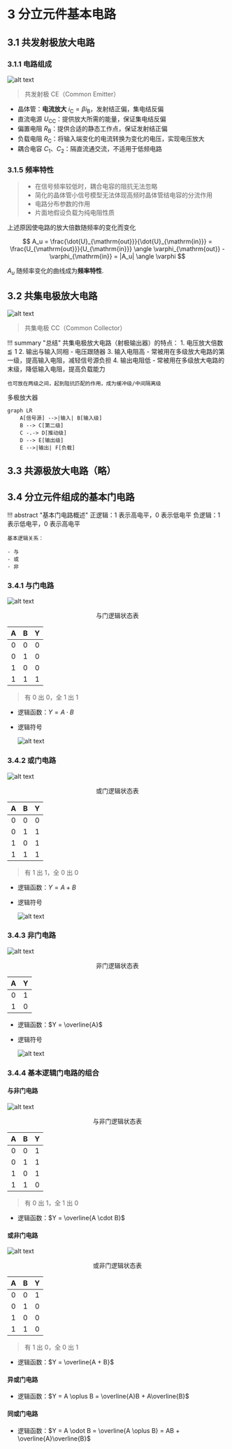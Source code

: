 # 3 分立元件基本电路

## 3.1 共发射极放大电路

### 3.1.1 电路组成

![alt text](image.png)

> 共发射极 CE（Common Emitter）

- 晶体管：**电流放大** $i_{\mathrm{C}} = \beta i_{\mathrm{B}}$，发射结正偏，集电结反偏
- 直流电源 $U_{\mathrm{CC}}$：提供放大所需的能量，保证集电结反偏
- 偏置电阻 $R_{\mathrm{B}}$：提供合适的静态工作点，保证发射结正偏
- 负载电阻 $R_{\mathrm{C}}$：将输入端变化的电流转换为变化的电压，实现电压放大
- 耦合电容 $C_1$、$C_2$：隔直流通交流，不适用于低频电路




### 3.1.5 频率特性

> - 在信号频率较低时，耦合电容的阻抗无法忽略
> - 简化的晶体管小信号模型无法体现高频时晶体管结电容的分流作用
> - 电路分布参数的作用
> - 片面地假设负载为纯电阻性质

上述原因使电路的放大倍数随频率的变化而变化

$$
A_u = \frac{\dot{U}_{\mathrm{out}}}{\dot{U}_{\mathrm{in}}} = \frac{U_{\mathrm{out}}}{U_{\mathrm{in}}} \angle \varphi_{\mathrm{out}} - \varphi_{\mathrm{in}} = |A_u| \angle \varphi
$$

$A_u$ 随频率变化的曲线成为**频率特性**.

## 3.2 共集电极放大电路

![alt text](image-1.png)

> 共集电极 CC（Common Collector）


!!! summary "总结"
    共集电极放大电路（射极输出器）的特点：
    1. 电压放大倍数 $\lessapprox 1$
    2. 输出与输入同相
       - 电压跟随器
    3. 输入电阻高
       - 常被用在多级放大电路的第一级，提高输入电阻，减轻信号源负担
    4. 输出电阻低
       - 常被用在多级放大电路的末级，降低输入电阻，提高负载能力
    
    也可放在两级之间，起到阻抗匹配的作用，成为缓冲级/中间隔离级

多极放大器

```mermaid
graph LR
    A[信号源] -->|输入| B[输入级]
    B --> C[第二级]
    C -.-> D[推动级]
    D --> E[输出级]
    E -->|输出| F[负载]
```

## 3.3 共源极放大电路（略）

## 3.4 分立元件组成的基本门电路

!!! abstract "基本门电路概述"
    正逻辑：1 表示高电平，0 表示低电平
    负逻辑：1 表示低电平，0 表示高电平

    基本逻辑关系：

    - 与
    - 或
    - 非

### 3.4.1 与门电路

![alt text](image-2.png)

<center>
与门逻辑状态表

| A | B | Y |
|:---:|:---:|:---:|
| 0 | 0 | 0 |
| 0 | 1 | 0 |
| 1 | 0 | 0 |
| 1 | 1 | 1 |
</center>

> 有 0 出 0，全 1 出 1

- 逻辑函数：$Y = A \cdot B$

- 逻辑符号

  ![alt text](image-4.png)

### 3.4.2 或门电路

![alt text](image-3.png)

<center>
或门逻辑状态表

| A | B | Y |
|:---:|:---:|:---:|
| 0 | 0 | 0 |
| 0 | 1 | 1 |
| 1 | 0 | 1 |
| 1 | 1 | 1 |
</center>

> 有 1 出 1，全 0 出 0

- 逻辑函数：$Y = A + B$
- 逻辑符号
  
  ![alt text](image-5.png)

### 3.4.3 非门电路

![alt text](image-6.png)

<center>
非门逻辑状态表

| A | Y |
|:---:|:---:|
| 0 | 1 |
| 1 | 0 |
</center>

- 逻辑函数：$Y = \overline{A}$
- 逻辑符号

  ![alt text](image-7.png)

### 3.4.4 基本逻辑门电路的组合

#### 与非门电路

![alt text](image-8.png)

<center>
与非门逻辑状态表

| A | B | Y |
|:---:|:---:|:---:|
| 0 | 0 | 1 |
| 0 | 1 | 1 |
| 1 | 0 | 1 |
| 1 | 1 | 0 |
</center>

> 有 0 出 1，全 1 出 0

- 逻辑函数：$Y = \overline{A \cdot B}$

#### 或非门电路

![alt text](image-9.png)

<center>
或非门逻辑状态表

| A | B | Y |
|:---:|:---:|:---:|
| 0 | 0 | 1 |
| 0 | 1 | 0 |
| 1 | 0 | 0 |
| 1 | 1 | 0 |
</center>

> 有 1 出 0，全 0 出 1

- 逻辑函数：$Y = \overline{A + B}$

#### 异或门电路

- 逻辑函数：$Y = A \oplus B = \overline{A}B + A\overline{B}$

#### 同或门电路

- 逻辑函数：$Y = A \odot B = \overline{A \oplus B} = AB + \overline{A}\overline{B}$